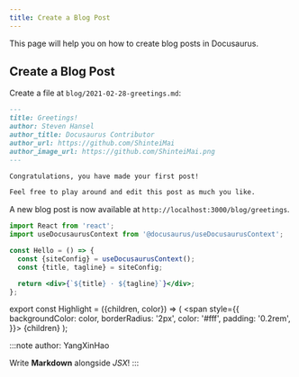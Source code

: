 ```yaml
---
title: Create a Blog Post
---
```


This page will help you on how to create blog posts in Docusaurus.

## Create a Blog Post

Create a file at `blog/2021-02-28-greetings.md`:

```md title="blog/2021-02-28-greetings.md"
---
title: Greetings!
author: Steven Hansel
author_title: Docusaurus Contributor
author_url: https://github.com/ShinteiMai
author_image_url: https://github.com/ShinteiMai.png
---

Congratulations, you have made your first post!

Feel free to play around and edit this post as much you like.
```

A new blog post is now available at `http://localhost:3000/blog/greetings`.


```jsx
import React from 'react';
import useDocusaurusContext from '@docusaurus/useDocusaurusContext';

const Hello = () => {
  const {siteConfig} = useDocusaurusContext();
  const {title, tagline} = siteConfig;

  return <div>{`${title} · ${tagline}`}</div>;
};
```


export const Highlight = ({children, color}) => (
  <span
    style={{
      backgroundColor: color,
      borderRadius: '2px',
      color: '#fff',
      padding: '0.2rem',
    }}>
    {children}
  </span>
);


:::note
<Highlight color="#25c2a0">author:</Highlight> <Highlight color="#1877F2">YangXinHao</Highlight>
<Hello />


Write **Markdown** alongside  _JSX_!
:::
